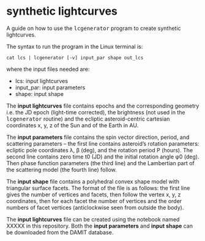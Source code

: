 # synthetic lightcurves
A guide on how to use the <samp>lcgenerator</samp> program to create synthetic lightcurves.

The syntax to run the program in the Linux terminal is:
`````
cat lcs | lcgenerator [-v] input_par shape out_lcs
`````

where the input files needed are:
- lcs: input lightcurves 
- input_par: input parameters 
- shape: input shape

The **input lightcurves** file contains epochs and the corresponding geometry i.e. the JD epoch (light-time corrected), the brightness (not used in the <samp>lcgenerator</samp> routine) and the ecliptic asteroid-centric cartesian coordinates x, y, z of the Sun and of the Earth in AU.


The **input parameters** file contains the spin vector direction, period, and scattering parameters – the first line contains asteroid’s rotation parameters: ecliptic pole coordinates λ, β (deg), and the rotation period P (hours). The second line contains zero time t0 (JD) and the initial rotation angle φ0 (deg). Then phase function parameters (the third line) and the Lambertian part of the scattering model (the fourth line) follow.

The **input shape** file contains a polyhedral convex shape model with triangular surface facets. The format of the file is as follows: the first line gives the number of vertices and facets, then follow the vertex x, y, z coordinates, then for each facet the number of vertices and the order numbers of facet vertices
(anticlockwise seen from outside the body).


The **input lightcurves** file can be created using the notebook named XXXXX in this repository. Both the **input parameters** and **input shape** can be downloaded from the DAMIT database. 
